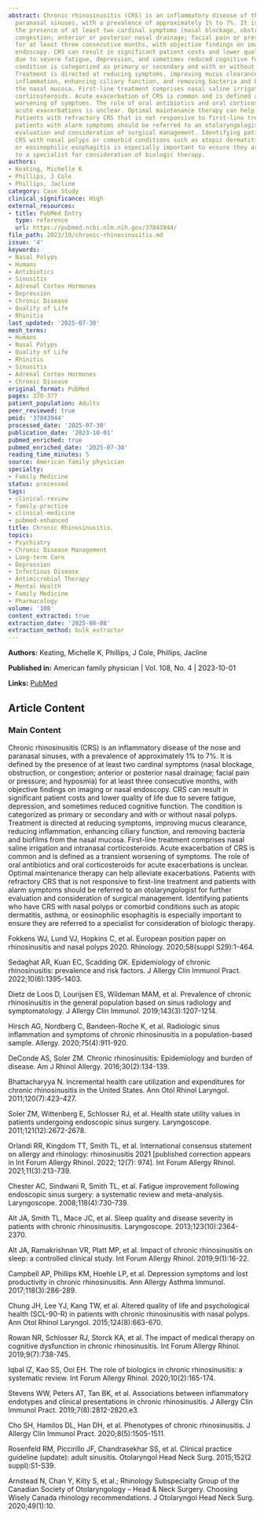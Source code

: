 ```yaml
---
abstract: Chronic rhinosinusitis (CRS) is an inflammatory disease of the nose and
  paranasal sinuses, with a prevalence of approximately 1% to 7%. It is defined by
  the presence of at least two cardinal symptoms (nasal blockage, obstruction, or
  congestion; anterior or posterior nasal drainage; facial pain or pressure; and hyposmia)
  for at least three consecutive months, with objective findings on imaging or nasal
  endoscopy. CRS can result in significant patient costs and lower quality of life
  due to severe fatigue, depression, and sometimes reduced cognitive function. The
  condition is categorized as primary or secondary and with or without nasal polyps.
  Treatment is directed at reducing symptoms, improving mucus clearance, reducing
  inflammation, enhancing ciliary function, and removing bacteria and biofilms from
  the nasal mucosa. First-line treatment comprises nasal saline irrigation and intranasal
  corticosteroids. Acute exacerbation of CRS is common and is defined as a transient
  worsening of symptoms. The role of oral antibiotics and oral corticosteroids for
  acute exacerbations is unclear. Optimal maintenance therapy can help alleviate exacerbations.
  Patients with refractory CRS that is not responsive to first-line treatment and
  patients with alarm symptoms should be referred to an otolaryngologist for further
  evaluation and consideration of surgical management. Identifying patients who have
  CRS with nasal polyps or comorbid conditions such as atopic dermatitis, asthma,
  or eosinophilic esophagitis is especially important to ensure they are referred
  to a specialist for consideration of biologic therapy.
authors:
- Keating, Michelle K
- Phillips, J Cole
- Phillips, Jacline
category: Case Study
clinical_significance: High
external_resources:
- title: PubMed Entry
  type: reference
  url: https://pubmed.ncbi.nlm.nih.gov/37843944/
file_path: 2023/10/chronic-rhinosinusitis.md
issue: '4'
keywords:
- Nasal Polyps
- Humans
- Antibiotics
- Sinusitis
- Adrenal Cortex Hormones
- Depression
- Chronic Disease
- Quality of Life
- Rhinitis
last_updated: '2025-07-30'
mesh_terms:
- Humans
- Nasal Polyps
- Quality of Life
- Rhinitis
- Sinusitis
- Adrenal Cortex Hormones
- Chronic Disease
original_format: PubMed
pages: 370-377
patient_population: Adults
peer_reviewed: true
pmid: '37843944'
processed_date: '2025-07-30'
publication_date: '2023-10-01'
pubmed_enriched: true
pubmed_enriched_date: '2025-07-30'
reading_time_minutes: 5
source: American family physician
specialty:
- Family Medicine
status: processed
tags:
- clinical-review
- family-practice
- clinical-medicine
- pubmed-enhanced
title: Chronic Rhinosinusitis.
topics:
- Psychiatry
- Chronic Disease Management
- Long-term Care
- Depression
- Infectious Disease
- Antimicrobial Therapy
- Mental Health
- Family Medicine
- Pharmacology
volume: '108'
content_extracted: true
extraction_date: '2025-08-08'
extraction_method: bulk_extractor
---
```


**Authors:** Keating, Michelle K, Phillips, J Cole, Phillips, Jacline

**Published in:** American family physician | Vol. 108, No. 4 | 2023-10-01

**Links:** [PubMed](https://pubmed.ncbi.nlm.nih.gov/37843944/)


## Article Content


### Main Content


Chronic rhinosinusitis (CRS) is an inflammatory disease of the nose and paranasal sinuses, with a prevalence of approximately 1% to 7%. It is defined by the presence of at least two cardinal symptoms (nasal blockage, obstruction, or congestion; anterior or posterior nasal drainage; facial pain or pressure; and hyposmia) for at least three consecutive months, with objective findings on imaging or nasal endoscopy. CRS can result in significant patient costs and lower quality of life due to severe fatigue, depression, and sometimes reduced cognitive function. The condition is categorized as primary or secondary and with or without nasal polyps. Treatment is directed at reducing symptoms, improving mucus clearance, reducing inflammation, enhancing ciliary function, and removing bacteria and biofilms from the nasal mucosa. First-line treatment comprises nasal saline irrigation and intranasal corticosteroids. Acute exacerbation of CRS is common and is defined as a transient worsening of symptoms. The role of oral antibiotics and oral corticosteroids for acute exacerbations is unclear. Optimal maintenance therapy can help alleviate exacerbations. Patients with refractory CRS that is not responsive to first-line treatment and patients with alarm symptoms should be referred to an otolaryngologist for further evaluation and consideration of surgical management. Identifying patients who have CRS with nasal polyps or comorbid conditions such as atopic dermatitis, asthma, or eosinophilic esophagitis is especially important to ensure they are referred to a specialist for consideration of biologic therapy.

Fokkens WJ, Lund VJ, Hopkins C, et al. European position paper on rhinosinusitis and nasal polyps 2020. Rhinology. 2020;58(suppl S29):1-464.

Sedaghat AR, Kuan EC, Scadding GK. Epidemiology of chronic rhinosinusitis: prevalence and risk factors. J Allergy Clin Immunol Pract. 2022;10(6):1395-1403.

Dietz de Loos D, Lourijsen ES, Wildeman MAM, et al. Prevalence of chronic rhinosinusitis in the general population based on sinus radiology and symptomatology. J Allergy Clin Immunol. 2019;143(3):1207-1214.

Hirsch AG, Nordberg C, Bandeen-Roche K, et al. Radiologic sinus inflammation and symptoms of chronic rhinosinusitis in a population-based sample. Allergy. 2020;75(4):911-920.

DeConde AS, Soler ZM. Chronic rhinosinusitis: Epidemiology and burden of disease. Am J Rhinol Allergy. 2016;30(2):134-139.

Bhattacharyya N. Incremental health care utilization and expenditures for chronic rhinosinusitis in the United States. Ann Otol Rhinol Laryngol. 2011;120(7):423-427.

Soler ZM, Wittenberg E, Schlosser RJ, et al. Health state utility values in patients undergoing endoscopic sinus surgery. Laryngoscope. 2011;121(12):2672-2678.

Orlandi RR, Kingdom TT, Smith TL, et al. International consensus statement on allergy and rhinology: rhinosinusitis 2021 [published correction appears in Int Forum Allergy Rhinol. 2022; 12(7): 974]. Int Forum Allergy Rhinol. 2021;11(3):213-739.

Chester AC, Sindwani R, Smith TL, et al. Fatigue improvement following endoscopic sinus surgery: a systematic review and meta-analysis. Laryngoscope. 2008;118(4):730-739.

Alt JA, Smith TL, Mace JC, et al. Sleep quality and disease severity in patients with chronic rhinosinusitis. Laryngoscope. 2013;123(10):2364-2370.

Alt JA, Ramakrishnan VR, Platt MP, et al. Impact of chronic rhinosinusitis on sleep: a controlled clinical study. Int Forum Allergy Rhinol. 2019;9(1):16-22.

Campbell AP, Phillips KM, Hoehle LP, et al. Depression symptoms and lost productivity in chronic rhinosinusitis. Ann Allergy Asthma Immunol. 2017;118(3):286-289.

Chung JH, Lee YJ, Kang TW, et al. Altered quality of life and psychological health (SCL-90-R) in patients with chronic rhinosinusitis with nasal polyps. Ann Otol Rhinol Laryngol. 2015;124(8):663-670.

Rowan NR, Schlosser RJ, Storck KA, et al. The impact of medical therapy on cognitive dysfunction in chronic rhinosinusitis. Int Forum Allergy Rhinol. 2019;9(7):738-745.

Iqbal IZ, Kao SS, Ooi EH. The role of biologics in chronic rhinosinusitis: a systematic review. Int Forum Allergy Rhinol. 2020;10(2):165-174.

Stevens WW, Peters AT, Tan BK, et al. Associations between inflammatory endotypes and clinical presentations in chronic rhinosinusitis. J Allergy Clin Immunol Pract. 2019;7(8):2812-2820.e3.

Cho SH, Hamilos DL, Han DH, et al. Phenotypes of chronic rhinosinusitis. J Allergy Clin Immunol Pract. 2020;8(5):1505-1511.

Rosenfeld RM, Piccirillo JF, Chandrasekhar SS, et al. Clinical practice guideline (update): adult sinusitis. Otolaryngol Head Neck Surg. 2015;152(2 suppl):S1-S39.

Arnstead N, Chan Y, Kilty S, et al.; Rhinology Subspecialty Group of the Canadian Society of Otolaryngology – Head &amp; Neck Surgery. Choosing Wisely Canada rhinology recommendations. J Otolaryngol Head Neck Surg. 2020;49(1):10.